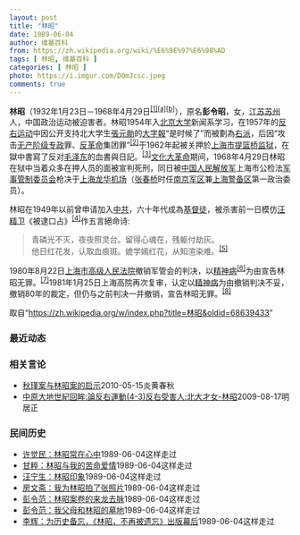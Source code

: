 ```yaml
---
layout: post
title: "林昭"
date: 1989-06-04
author: 维基百科
from: https://zh.wikipedia.org/wiki/%E6%9E%97%E6%98%AD
tags: [ 林昭, 维基百科 ]
categories: [ 林昭 ]
photo: https://i.imgur.com/DOmJcsc.jpeg
comments: true
---
```

<div class="mw-parser-output">
<p><b>林昭</b>（1932年1月23日－1968年4月29日<sup id="cite_ref-1" class="reference"><a href="#cite_note-1">[1]</a></sup><sup id="cite_ref-2" class="reference"><a href="#cite_note-2">[a]</a></sup><sup id="cite_ref-3" class="reference"><a href="#cite_note-3">[b]</a></sup>），原名<b>彭令昭</b>，女，<a href="/wiki/%E6%B1%9F%E8%8B%8F" class="mw-redirect" title="江苏">江苏</a><a href="/wiki/%E8%8B%8F%E5%B7%9E" class="mw-redirect" title="苏州">苏州</a>人，中国政治运动被迫害者。林昭1954年入<a href="/wiki/%E5%8C%97%E4%BA%AC%E5%A4%A7%E5%AD%A6" title="北京大学">北京大学</a>新闻系学习，在1957年的<a href="/wiki/%E5%8F%8D%E5%8F%B3%E8%BF%90%E5%8A%A8" title="反右运动">反右运动</a>中因公开支持北大学生<a href="/wiki/%E5%BC%A0%E5%85%83%E5%8B%8B_(%E6%9B%B2%E9%98%9C%E5%B8%88%E8%8C%83%E5%A4%A7%E5%AD%A6)" class="mw-redirect" title="张元勋 (曲阜师范大学)">張元勛</a>的<a href="/wiki/%E5%A4%A7%E5%AD%97%E5%A0%B1" class="mw-redirect" title="大字報">大字報</a>“是时候了”而被劃為<a href="/wiki/%E5%8F%B3%E6%B4%BE" title="右派">右派</a>，后因“攻击<a href="/wiki/%E6%97%A0%E4%BA%A7%E9%98%B6%E7%BA%A7%E4%B8%93%E6%94%BF" title="无产阶级专政">无产阶级专政</a>罪、<a href="/wiki/%E5%8F%8D%E9%9D%A9%E5%91%BD" title="反革命">反革命</a>集团罪”<sup id="cite_ref-4" class="reference"><a href="#cite_note-4">[2]</a></sup>于1962年起被关押於<a href="/wiki/%E4%B8%8A%E6%B5%B7%E5%B8%82%E6%8F%90%E7%AF%AE%E6%A1%A5%E7%9B%91%E7%8B%B1" title="上海市提篮桥监狱">上海市提篮桥监狱</a>，在獄中書寫了反对<a href="/wiki/%E6%AF%9B%E6%B3%BD%E4%B8%9C" title="毛泽东">毛泽东</a>的血書與日記。<sup id="cite_ref-5" class="reference"><a href="#cite_note-5">[3]</a></sup><a href="/wiki/%E6%96%87%E5%8C%96%E5%A4%A7%E9%9D%A9%E5%91%BD" title="文化大革命">文化大革命</a>期间，1968年4月29日林昭在狱中当着众多在押人员的面被宣判死刑，同日被<a href="/wiki/%E4%B8%AD%E5%9B%BD%E4%BA%BA%E6%B0%91%E8%A7%A3%E6%94%BE%E5%86%9B" title="中国人民解放军">中国人民解放军</a>上海市公检法<a href="/wiki/%E5%86%9B%E4%BA%8B%E7%AE%A1%E5%88%B6%E5%A7%94%E5%91%98%E4%BC%9A" title="军事管制委员会">军事管制委员会</a>枪决于<a href="/wiki/%E4%B8%8A%E6%B5%B7%E9%BE%99%E5%8D%8E%E6%9C%BA%E5%9C%BA" title="上海龙华机场">上海龙华机场</a>（<a href="/wiki/%E5%BC%A0%E6%98%A5%E6%A1%A5" title="张春桥">张春桥</a>时任<a href="/wiki/%E5%8D%97%E4%BA%AC%E5%86%9B%E5%8C%BA" class="mw-redirect" title="南京军区">南京军区</a>兼<a href="/wiki/%E4%B8%8A%E6%B5%B7%E8%AD%A6%E5%A4%87%E5%8C%BA" class="mw-redirect" title="上海警备区">上海警备区</a>第一政治委员）。
</p><p>林昭在1949年以前曾申请加入<a href="/wiki/%E4%B8%AD%E5%85%B1" class="mw-redirect" title="中共">中共</a>，六十年代成為<a href="/wiki/%E5%9F%BA%E7%9D%A3%E5%BE%92" title="基督徒">基督徒</a>，被杀害前一日模仿<a href="/wiki/%E6%B1%AA%E7%B2%BE%E5%8D%AB" title="汪精卫">汪精卫</a>《被逮口占》<sup id="cite_ref-6" class="reference"><a href="#cite_note-6">[4]</a></sup>作五言絕命诗:
</p>
<blockquote>
<p>青磷光不灭，夜夜照灵台。留得心魂在，残躯付劫灰。<br> 他日红花发，认取血痕斑。媲学嫣红花，从知渲染难。<sup id="cite_ref-7" class="reference"><a href="#cite_note-7">[5]</a></sup>
</p>
</blockquote>
<p>1980年8月22日<a href="/wiki/%E4%B8%8A%E6%B5%B7%E5%B8%82%E9%AB%98%E7%BA%A7%E4%BA%BA%E6%B0%91%E6%B3%95%E9%99%A2" title="上海市高级人民法院">上海市高级人民法院</a>撤销军管会的判决，以<a href="/wiki/%E7%B2%BE%E7%A5%9E%E7%97%85" class="mw-redirect" title="精神病">精神病</a><sup id="cite_ref-8" class="reference"><a href="#cite_note-8">[6]</a></sup>为由宣告林昭无罪。<sup id="cite_ref-:2_9-0" class="reference"><a href="#cite_note-:2-9">[7]</a></sup>1981年1月25日上海高院再次复审，认定以<a href="/wiki/%E7%B2%BE%E7%A5%9E%E7%97%85" class="mw-redirect" title="精神病">精神病</a>为由撤销判决不妥，撤销80年的裁定，但仍与之前判决一并撤销，宣告林昭无罪。<sup id="cite_ref-江菲_10-0" class="reference"><a href="#cite_note-江菲-10">[8]</a></sup>
</p>
</div><noscript><img src="//zh.wikipedia.org/wiki/Special:CentralAutoLogin/start?type=1x1" alt="" title="" width="1" height="1" style="border: none; position: absolute;"></noscript>
<div class="printfooter">取自“<a dir="ltr" href="https://zh.wikipedia.org/w/index.php?title=林昭&amp;oldid=68639433">https://zh.wikipedia.org/w/index.php?title=林昭&amp;oldid=68639433</a>”</div><div id="recent-news"><h3>最近动态</h3><ul></ul></div><div id="open-opinion"><h3>相关言论</h3><ul><li><a href="https://nodebe4.github.io/opinion/2010-05-15/%E7%A7%8B%E7%91%BE%E6%A1%88%E4%B8%8E%E6%9E%97%E6%98%AD%E6%A1%88%E7%9A%84%E5%90%AF%E7%A4%BA/" title="刘凤梧">秋瑾案与林昭案的启示</a><time>2010-05-15</time><a class="tag">炎黄春秋</a></li>
<li><a href="https://nodebe4.github.io/opinion/2009-08-17/%E4%B8%AD%E5%8E%9F%E5%A4%A7%E5%9C%B0%E4%B8%96%E7%B4%80%E5%9B%9E%E7%9C%B8-%E8%AB%96%E5%8F%8D%E5%8F%B3%E9%81%8B%E5%8B%95(4-3)%E5%8F%8D%E5%8F%B3%E5%8F%97%E5%AE%B3%E4%BA%BA-%E5%8C%97%E5%A4%A7%E6%89%8D%E5%A5%B3-%E6%9E%97%E6%98%AD/" title="明居正">中原大地世紀回眸:論反右運動(4-3)反右受害人:北大才女-林昭</a><time>2009-08-17</time><a class="tag">明居正</a></li>
</ul></div><div id="mjls-record"><h3>民间历史</h3><ul><li><a href="https://nodebe4.github.io/mjlsh/1989-06-04/%E8%AE%B8%E8%A7%89%E6%B0%91-%E6%9E%97%E6%98%AD%E5%B8%B8%E5%9C%A8%E5%BF%83%E4%B8%AD/" title="许觉民">许觉民：林昭常在心中</a><time>1989-06-04</time><a class="tag">这样走过</a></li>
<li><a href="https://nodebe4.github.io/mjlsh/1989-06-04/%E7%94%98%E7%B2%B9-%E6%9E%97%E6%98%AD%E4%B8%8E%E6%88%91%E7%9A%84%E8%8B%A6%E5%91%BD%E7%88%B1%E6%83%85/" title="甘粹">甘粹：林昭与我的苦命爱情</a><time>1989-06-04</time><a class="tag">这样走过</a></li>
<li><a href="https://nodebe4.github.io/mjlsh/1989-06-04/%E6%B1%AA%E5%AE%81%E7%94%9F-%E6%9E%97%E6%98%AD%E5%8D%B0%E8%B1%A1/" title="汪宁生">汪宁生：林昭印象</a><time>1989-06-04</time><a class="tag">这样走过</a></li>
<li><a href="https://nodebe4.github.io/mjlsh/1989-06-04/%E6%88%BF%E6%96%87%E6%96%8B-%E6%88%91%E4%B8%BA%E6%9E%97%E6%98%AD%E6%8B%8D%E4%BA%86%E5%BC%A0%E7%85%A7%E7%89%87/" title="房文斋">房文斋：我为林昭拍了张照片</a><time>1989-06-04</time><a class="tag">这样走过</a></li>
<li><a href="https://nodebe4.github.io/mjlsh/1989-06-04/%E5%BD%AD%E4%BB%A4%E8%8C%83-%E6%9E%97%E6%98%AD%E6%A1%88%E5%8D%B7%E7%9A%84%E6%9D%A5%E9%BE%99%E5%8E%BB%E8%84%89/" title="彭令范">彭令范：林昭案卷的来龙去脉</a><time>1989-06-04</time><a class="tag">这样走过</a></li>
<li><a href="https://nodebe4.github.io/mjlsh/1989-06-04/%E5%BD%AD%E4%BB%A4%E8%8C%83-%E6%88%91%E7%88%B6%E6%AF%8D%E5%92%8C%E6%9E%97%E6%98%AD%E7%9A%84%E5%A2%93%E5%9C%B0/" title="彭令范">彭令范：我父母和林昭的墓地</a><time>1989-06-04</time><a class="tag">这样走过</a></li>
<li><a href="https://nodebe4.github.io/mjlsh/1989-06-04/%E6%9D%8E%E8%BE%89-%E4%B8%BA%E5%8E%86%E5%8F%B2%E5%A4%87%E5%BF%98-%E6%9E%97%E6%98%AD-%E4%B8%8D%E5%86%8D%E8%A2%AB%E9%81%97%E5%BF%98-%E5%87%BA%E7%89%88%E5%B9%95%E5%90%8E/" title="李辉">李辉：为历史备忘，《林昭，不再被遗忘》出版幕后</a><time>1989-06-04</time><a class="tag">这样走过</a></li>
</ul></div>